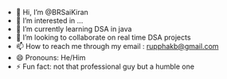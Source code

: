 - 👋 Hi, I’m @BRSaiKiran
- 👀 I’m interested in ...
- 🌱 I’m currently learning DSA in java
- 💞️ I’m looking to collaborate on real time DSA projects
- 📫 How to reach me through my email : rupphakb@gmail.com
- 😄 Pronouns: He/Him
- ⚡ Fun fact: not that professional guy but a humble one 

<!---
BRSaiKiran/BRSaiKiran is a ✨ special ✨ repository because its `README.md` (this file) appears on your GitHub profile.
You can click the Preview link to take a look at your changes.
--->
